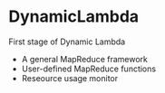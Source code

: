 # DynamicLambda

First stage of Dynamic Lambda

- A general MapReduce framework
- User-defined MapReduce functions
- Reseource usage monitor
